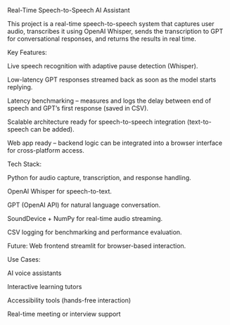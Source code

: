 Real-Time Speech-to-Speech AI Assistant

This project is a real-time speech-to-speech system that captures user audio, transcribes it using OpenAI Whisper, sends the transcription to GPT for conversational responses, and returns the results in real time.

Key Features:

Live speech recognition with adaptive pause detection (Whisper).

Low-latency GPT responses streamed back as soon as the model starts replying.

Latency benchmarking – measures and logs the delay between end of speech and GPT’s first response (saved in CSV).

Scalable architecture ready for speech-to-speech integration (text-to-speech can be added).

Web app ready – backend logic can be integrated into a browser interface for cross-platform access.

Tech Stack:

Python for audio capture, transcription, and response handling.

OpenAI Whisper for speech-to-text.

GPT (OpenAI API) for natural language conversation.

SoundDevice + NumPy for real-time audio streaming.

CSV logging for benchmarking and performance evaluation.

Future: Web frontend streamlit for browser-based interaction.

 Use Cases:

AI voice assistants

Interactive learning tutors

Accessibility tools (hands-free interaction)

Real-time meeting or interview support
